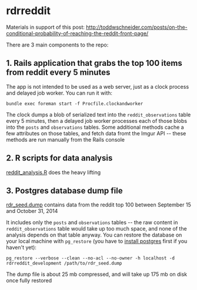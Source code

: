 # rdrreddit

Materials in support of this post: http://toddwschneider.com/posts/on-the-conditional-probability-of-reaching-the-reddit-front-page/

There are 3 main components to the repo:

## 1. Rails application that grabs the top 100 items from reddit every 5 minutes

The app is not intended to be used as a web server, just as a clock process and delayed job worker. You can run it with:

`bundle exec foreman start -f Procfile.clockandworker`

The clock dumps a blob of serialized text into the `reddit_observations` table every 5 minutes, then a delayed job worker processes each of those blobs into the `posts` and `observations` tables. Some additional methods cache a few attributes on those tables, and fetch data fromt the Imgur API -- these methods are run manually from the Rails console

## 2. R scripts for data analysis

[reddit_analysis.R](https://github.com/toddwschneider/rdrreddit/blob/master/R/reddit_analysis.R) does the heavy lifting

## 3. Postgres database dump file

[rdr_seed.dump](https://github.com/toddwschneider/rdrreddit/blob/master/dbdump/rdr_seed.dump) contains data from the reddit top 100 between September 15 and October 31, 2014

It includes only the `posts` and `observations` tables -- the raw content in `reddit_observations` table would take up too much space, and none of the analysis depends on that table anyway. You can restore the database on your local machine with `pg_restore` (you have to [install postgres](http://www.postgresql.org/download/) first if you haven't yet):

`pg_restore --verbose --clean --no-acl --no-owner -h localhost -d rdrreddit_development /path/to/rdr_seed.dump`

The dump file is about 25 mb compressed, and will take up 175 mb on disk once fully restored
